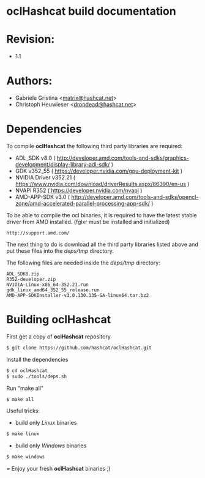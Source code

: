 oclHashcat build documentation
=
# Revision:
* 1.1

# Authors:
* Gabriele Gristina <<matrix@hashcat.net>>
* Christoph Heuwieser <<dropdead@hashcat.net>>

# Dependencies

To compile **oclHashcat** the following third party libraries are required:

- ADL_SDK v8.0 ( http://developer.amd.com/tools-and-sdks/graphics-development/display-library-adl-sdk/ )
- GDK v352_55 ( https://developer.nvidia.com/gpu-deployment-kit )
- NVIDIA Driver v352.21 ( https://www.nvidia.com/download/driverResults.aspx/86390/en-us )
- NVAPI R352 ( https://developer.nvidia.com/nvapi )
- AMD-APP-SDK v3.0 ( http://developer.amd.com/tools-and-sdks/opencl-zone/amd-accelerated-parallel-processing-app-sdk/ )

To be able to compile the ocl binaries, it is required to have the latest stable driver from AMD installed.
(fglxr must be installed and initialized)

    http://support.amd.com/

The next thing to do is download all the third party libraries listed above and put these files into the *deps/tmp* directory.

The following files are needed inside the *deps/tmp* directory:
    
    ADL_SDK8.zip
    R352-developer.zip
    NVIDIA-Linux-x86_64-352.21.run
    gdk_linux_amd64_352_55_release.run
    AMD-APP-SDKInstaller-v3.0.130.135-GA-linux64.tar.bz2
    
# Building oclHashcat
First get a copy of **oclHashcat** repository

```sh
$ git clone https://github.com/hashcat/oclHashcat.git
```
Install the dependencies

```sh
$ cd oclHashcat
$ sudo ./tools/deps.sh
```

Run "make all"

```sh
$ make all
```

Useful tricks:
- build only *Linux* binaries
```sh
$ make linux
```
- build only *Windows* binaries
```sh
$ make windows
```

=
Enjoy your fresh **oclHashcat** binaries ;)
